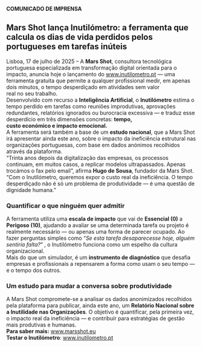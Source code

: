 **COMUNICADO DE IMPRENSA**

## Mars Shot lança Inutilómetro: a ferramenta que calcula os dias de vida perdidos pelos portugueses em tarefas inúteis

Lisboa, 17 de julho de 2025 – A **Mars Shot**, consultora tecnológica portuguesa especializada em transformação digital orientada para o impacto, anuncia hoje o lançamento do www.inutilometro.pt — uma ferramenta gratuita que permite a qualquer profissional medir, em apenas dois minutos, o tempo desperdiçado em atividades sem valor  
real no seu trabalho.  
Desenvolvido com recurso a **Inteligência Artificial**, o **Inutilómetro** estima o tempo perdido em tarefas como reuniões improdutivas, aprovações redundantes, relatórios ignorados ou burocracia excessiva — e traduz esse desperdício em três dimensões concretas: **tempo,**  
**custo económico e impacto emocional.**  
A ferramenta será também a base de um **estudo nacional**, que a Mars Shot irá apresentar ainda este ano, sobre o impacto da ineficiência estrutural nas organizações portuguesas, com base em dados anónimos recolhidos através da plataforma.  
“Trinta anos depois da digitalização das empresas, os processos continuam, em muitos casos, a replicar modelos ultrapassados. Apenas trocámos o fax pelo email”, afirma **Hugo de Sousa**, fundador da Mars Shot.  
“Com o Inutilómetro, queremos expor o custo real da ineficiência. O tempo desperdiçado não é só um problema de produtividade — é uma questão de dignidade humana.”

### Quantificar o que ninguém quer admitir

A ferramenta utiliza uma **escala de impacto** que vai de **Essencial (0)** a **Perigoso (10)**, ajudando a avaliar se uma determinada tarefa ou projeto é realmente necessário — ou apenas uma forma de parecer ocupado. Ao fazer perguntas simples como “*Se esta tarefa desaparecesse hoje, alguém sentiria falta?*” , o Inutilómetro funciona como um espelho da cultura organizacional.  
Mais do que um simulador, é um **instrumento de diagnóstico** que desafia empresas e profissionais a repensarem a forma como usam o seu tempo — e o tempo dos outros.

### Um estudo para mudar a conversa sobre produtividade

A Mars Shot compromete-se a analisar os dados anonimizados recolhidos pela plataforma para publicar, ainda este ano, um **Relatório Nacional sobre a Inutilidade nas Organizações**. O objetivo é quantificar, pela primeira vez, o impacto real da ineficiência — e contribuir para estratégias de gestão mais produtivas e humanas.  
**Para saber mais:** www.marsshot.eu  
**Testar o Inutilómetro**: www.inutilometro.pt  
